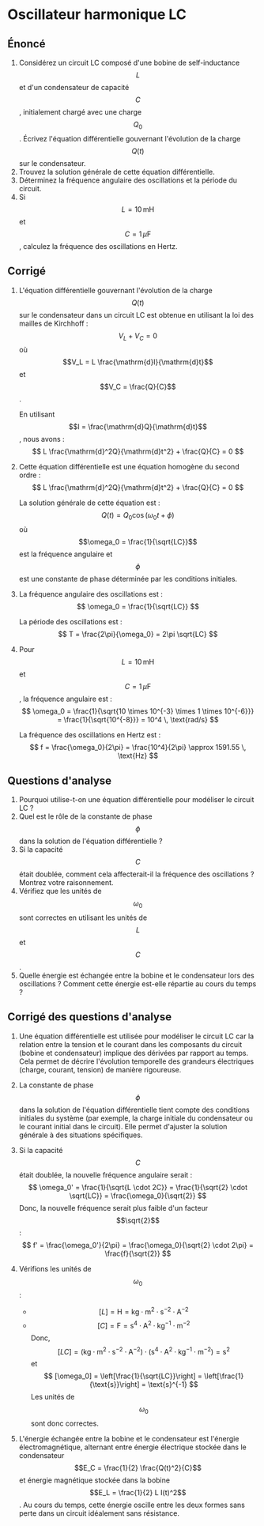 # Oscillateur harmonique LC

## Énoncé

1. Considérez un circuit LC composé d'une bobine de self-inductance $$L$$ et d'un condensateur de capacité $$C$$, initialement chargé avec une charge $$Q_0$$. Écrivez l'équation différentielle gouvernant l'évolution de la charge $$Q(t)$$ sur le condensateur.
2. Trouvez la solution générale de cette équation différentielle.
3. Déterminez la fréquence angulaire des oscillations et la période du circuit.
4. Si $$L = 10 \, \text{mH}$$ et $$C = 1 \, \mu\text{F}$$, calculez la fréquence des oscillations en Hertz.

## Corrigé

1. L'équation différentielle gouvernant l'évolution de la charge $$Q(t)$$ sur le condensateur dans un circuit LC est obtenue en utilisant la loi des mailles de Kirchhoff :
   $$
   V_L + V_C = 0
   $$
   où $$V_L = L \frac{\mathrm{d}I}{\mathrm{d}t}$$ et $$V_C = \frac{Q}{C}$$. 

   En utilisant $$I = \frac{\mathrm{d}Q}{\mathrm{d}t}$$, nous avons :
   $$
   L \frac{\mathrm{d}^2Q}{\mathrm{d}t^2} + \frac{Q}{C} = 0
   $$

2. Cette équation différentielle est une équation homogène du second ordre :
   $$
   L \frac{\mathrm{d}^2Q}{\mathrm{d}t^2} + \frac{Q}{C} = 0
   $$

   La solution générale de cette équation est :
   $$
   Q(t) = Q_0 \cos(\omega_0 t + \phi)
   $$
   où $$\omega_0 = \frac{1}{\sqrt{LC}}$$ est la fréquence angulaire et $$\phi$$ est une constante de phase déterminée par les conditions initiales.

3. La fréquence angulaire des oscillations est :
   $$
   \omega_0 = \frac{1}{\sqrt{LC}}
   $$

   La période des oscillations est :
   $$
   T = \frac{2\pi}{\omega_0} = 2\pi \sqrt{LC}
   $$

4. Pour $$L = 10 \, \text{mH}$$ et $$C = 1 \, \mu\text{F}$$, la fréquence angulaire est :
   $$
   \omega_0 = \frac{1}{\sqrt{10 \times 10^{-3} \times 1 \times 10^{-6}}} = \frac{1}{\sqrt{10^{-8}}} = 10^4 \, \text{rad/s}
   $$

   La fréquence des oscillations en Hertz est :
   $$
   f = \frac{\omega_0}{2\pi} = \frac{10^4}{2\pi} \approx 1591.55 \, \text{Hz}
   $$

## Questions d'analyse

1. Pourquoi utilise-t-on une équation différentielle pour modéliser le circuit LC ? 
2. Quel est le rôle de la constante de phase $$\phi$$ dans la solution de l'équation différentielle ?
3. Si la capacité $$C$$ était doublée, comment cela affecterait-il la fréquence des oscillations ? Montrez votre raisonnement.
4. Vérifiez que les unités de $$\omega_0$$ sont correctes en utilisant les unités de $$L$$ et $$C$$.
5. Quelle énergie est échangée entre la bobine et le condensateur lors des oscillations ? Comment cette énergie est-elle répartie au cours du temps ?

## Corrigé des questions d'analyse

1. Une équation différentielle est utilisée pour modéliser le circuit LC car la relation entre la tension et le courant dans les composants du circuit (bobine et condensateur) implique des dérivées par rapport au temps. Cela permet de décrire l'évolution temporelle des grandeurs électriques (charge, courant, tension) de manière rigoureuse.
2. La constante de phase $$\phi$$ dans la solution de l'équation différentielle tient compte des conditions initiales du système (par exemple, la charge initiale du condensateur ou le courant initial dans le circuit). Elle permet d'ajuster la solution générale à des situations spécifiques.
3. Si la capacité $$C$$ était doublée, la nouvelle fréquence angulaire serait :
   $$
   \omega_0' = \frac{1}{\sqrt{L \cdot 2C}} = \frac{1}{\sqrt{2} \cdot \sqrt{LC}} = \frac{\omega_0}{\sqrt{2}}
   $$
   Donc, la nouvelle fréquence serait plus faible d'un facteur $$\sqrt{2}$$ :
   $$
   f' = \frac{\omega_0'}{2\pi} = \frac{\omega_0}{\sqrt{2} \cdot 2\pi} = \frac{f}{\sqrt{2}}
   $$

4. Vérifions les unités de $$\omega_0$$ :
   - $$[L] = \text{H} = \text{kg} \cdot \text{m}^2 \cdot \text{s}^{-2} \cdot \text{A}^{-2}$$
   - $$[C] = \text{F} = \text{s}^4 \cdot \text{A}^2 \cdot \text{kg}^{-1} \cdot \text{m}^{-2}$$
   Donc,
   $$
   [LC] = \left(\text{kg} \cdot \text{m}^2 \cdot \text{s}^{-2} \cdot \text{A}^{-2}\right) \cdot \left(\text{s}^4 \cdot \text{A}^2 \cdot \text{kg}^{-1} \cdot \text{m}^{-2}\right) = \text{s}^2
   $$
   et
   $$
   [\omega_0] = \left[\frac{1}{\sqrt{LC}}\right] = \left[\frac{1}{\text{s}}\right] = \text{s}^{-1}
   $$
   Les unités de $$\omega_0$$ sont donc correctes.

5. L'énergie échangée entre la bobine et le condensateur est l'énergie électromagnétique, alternant entre énergie électrique stockée dans le condensateur $$E_C = \frac{1}{2} \frac{Q(t)^2}{C}$$ et énergie magnétique stockée dans la bobine $$E_L = \frac{1}{2} L I(t)^2$$. Au cours du temps, cette énergie oscille entre les deux formes sans perte dans un circuit idéalement sans résistance.
